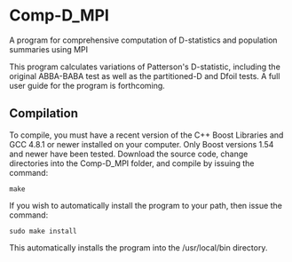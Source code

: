 # Comp-D_MPI
A program for comprehensive computation of D-statistics and population summaries using MPI

This program calculates variations of Patterson's D-statistic, including the original ABBA-BABA test as well as the partitioned-D and Dfoil tests.  A full user guide for the program is forthcoming.

## Compilation

To compile, you must have a recent version of the C++ Boost Libraries and GCC 4.8.1 or newer installed on your computer. Only Boost versions 1.54 and newer have been tested. Download the source code, change directories into the Comp-D_MPI folder, and compile by issuing the command:

`make`

If you wish to automatically install the program to your path, then issue the command:

`sudo make install`

This automatically installs the program into the /usr/local/bin directory.
